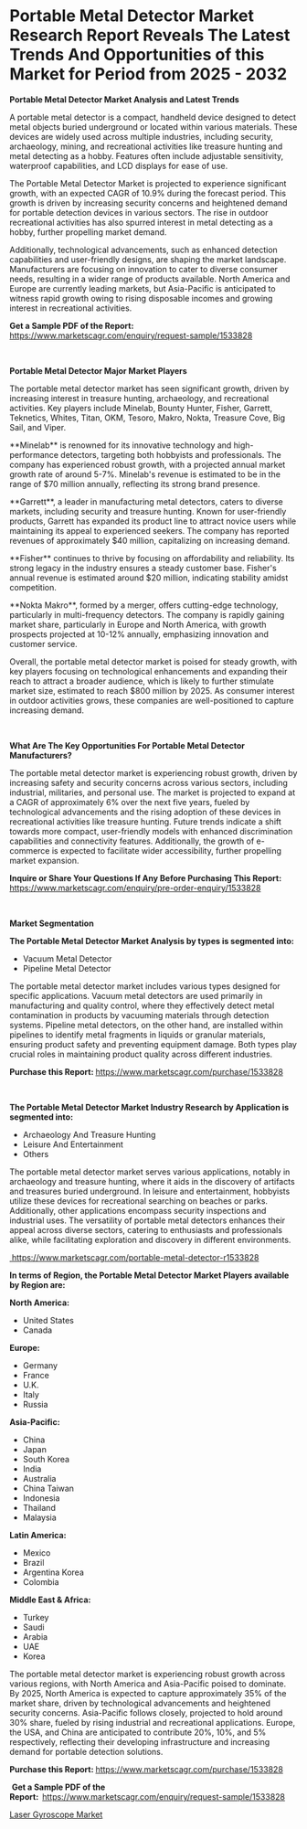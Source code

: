 <p><h1>Portable Metal Detector Market Research Report Reveals The Latest Trends And Opportunities of this Market for Period from 2025 - 2032</h1></p><p><strong>Portable Metal Detector Market Analysis and Latest Trends</strong></p>
<p><p>A portable metal detector is a compact, handheld device designed to detect metal objects buried underground or located within various materials. These devices are widely used across multiple industries, including security, archaeology, mining, and recreational activities like treasure hunting and metal detecting as a hobby. Features often include adjustable sensitivity, waterproof capabilities, and LCD displays for ease of use.</p><p>The Portable Metal Detector Market is projected to experience significant growth, with an expected CAGR of 10.9% during the forecast period. This growth is driven by increasing security concerns and heightened demand for portable detection devices in various sectors. The rise in outdoor recreational activities has also spurred interest in metal detecting as a hobby, further propelling market demand.</p><p>Additionally, technological advancements, such as enhanced detection capabilities and user-friendly designs, are shaping the market landscape. Manufacturers are focusing on innovation to cater to diverse consumer needs, resulting in a wider range of products available. North America and Europe are currently leading markets, but Asia-Pacific is anticipated to witness rapid growth owing to rising disposable incomes and growing interest in recreational activities.</p></p>
<p><strong>Get a Sample PDF of the Report:&nbsp;</strong> <a href="https://www.marketscagr.com/enquiry/request-sample/1533828?utm_campaign=1879&utm_medium=2&utm_source=Github&utm_content=ia&utm_term=17022025&utm_id=portable-metal-detector">https://www.marketscagr.com/enquiry/request-sample/1533828</a></p>
<p>&nbsp;</p>
<p><strong>Portable Metal Detector Major Market Players</strong></p>
<p><p>The portable metal detector market has seen significant growth, driven by increasing interest in treasure hunting, archaeology, and recreational activities. Key players include Minelab, Bounty Hunter, Fisher, Garrett, Teknetics, Whites, Titan, OKM, Tesoro, Makro, Nokta, Treasure Cove, Big Sail, and Viper.</p><p>**Minelab** is renowned for its innovative technology and high-performance detectors, targeting both hobbyists and professionals. The company has experienced robust growth, with a projected annual market growth rate of around 5-7%. Minelab's revenue is estimated to be in the range of $70 million annually, reflecting its strong brand presence.</p><p>**Garrett**, a leader in manufacturing metal detectors, caters to diverse markets, including security and treasure hunting. Known for user-friendly products, Garrett has expanded its product line to attract novice users while maintaining its appeal to experienced seekers. The company has reported revenues of approximately $40 million, capitalizing on increasing demand.</p><p>**Fisher** continues to thrive by focusing on affordability and reliability. Its strong legacy in the industry ensures a steady customer base. Fisher's annual revenue is estimated around $20 million, indicating stability amidst competition. </p><p>**Nokta Makro**, formed by a merger, offers cutting-edge technology, particularly in multi-frequency detectors. The company is rapidly gaining market share, particularly in Europe and North America, with growth prospects projected at 10-12% annually, emphasizing innovation and customer service.</p><p>Overall, the portable metal detector market is poised for steady growth, with key players focusing on technological enhancements and expanding their reach to attract a broader audience, which is likely to further stimulate market size, estimated to reach $800 million by 2025. As consumer interest in outdoor activities grows, these companies are well-positioned to capture increasing demand.</p></p>
<p>&nbsp;</p>
<p><strong>What Are The Key Opportunities For Portable Metal Detector Manufacturers?</strong></p>
<p><p>The portable metal detector market is experiencing robust growth, driven by increasing safety and security concerns across various sectors, including industrial, militaries, and personal use. The market is projected to expand at a CAGR of approximately 6% over the next five years, fueled by technological advancements and the rising adoption of these devices in recreational activities like treasure hunting. Future trends indicate a shift towards more compact, user-friendly models with enhanced discrimination capabilities and connectivity features. Additionally, the growth of e-commerce is expected to facilitate wider accessibility, further propelling market expansion.</p></p>
<p><strong>Inquire or Share Your Questions If Any Before Purchasing This Report:</strong> <a href="https://www.marketscagr.com/enquiry/pre-order-enquiry/1533828?utm_campaign=1879&utm_medium=2&utm_source=Github&utm_content=ia&utm_term=17022025&utm_id=portable-metal-detector">https://www.marketscagr.com/enquiry/pre-order-enquiry/1533828</a></p>
<p>&nbsp;</p>
<p><strong>Market Segmentation</strong></p>
<p><strong>The Portable Metal Detector Market Analysis by types is segmented into:</strong></p>
<p><ul><li>Vacuum Metal Detector</li><li>Pipeline Metal Detector</li></ul></p>
<p><p>The portable metal detector market includes various types designed for specific applications. Vacuum metal detectors are used primarily in manufacturing and quality control, where they effectively detect metal contamination in products by vacuuming materials through detection systems. Pipeline metal detectors, on the other hand, are installed within pipelines to identify metal fragments in liquids or granular materials, ensuring product safety and preventing equipment damage. Both types play crucial roles in maintaining product quality across different industries.</p></p>
<p><strong>Purchase this Report:&nbsp;</strong><a href="https://www.marketscagr.com/purchase/1533828?utm_campaign=1879&utm_medium=2&utm_source=Github&utm_content=ia&utm_term=17022025&utm_id=portable-metal-detector">https://www.marketscagr.com/purchase/1533828</a></p>
<p>&nbsp;</p>
<p><strong>The Portable Metal Detector Market Industry Research by Application is segmented into:</strong></p>
<p><ul><li>Archaeology And Treasure Hunting</li><li>Leisure And Entertainment</li><li>Others</li></ul></p>
<p><p>The portable metal detector market serves various applications, notably in archaeology and treasure hunting, where it aids in the discovery of artifacts and treasures buried underground. In leisure and entertainment, hobbyists utilize these devices for recreational searching on beaches or parks. Additionally, other applications encompass security inspections and industrial uses. The versatility of portable metal detectors enhances their appeal across diverse sectors, catering to enthusiasts and professionals alike, while facilitating exploration and discovery in different environments.</p></p>
<p><a href="https://www.marketscagr.com/portable-metal-detector-r1533828?utm_campaign=1879&utm_medium=2&utm_source=Github&utm_content=ia&utm_term=17022025&utm_id=portable-metal-detector">&nbsp;https://www.marketscagr.com/portable-metal-detector-r1533828</a></p>
<p><strong>In terms of Region, the Portable Metal Detector Market Players available by Region are:</strong></p>
<p>
    <p> <strong> North America: </strong>
        <ul>
            <li>United States</li>
            <li>Canada</li>
        </ul>
        </p> 
    <p> <strong> Europe: </strong>
        <ul>
            <li>Germany</li>
            <li>France</li>
            <li>U.K.</li>
            <li>Italy</li>
            <li>Russia</li>
        </ul>
        </p> 
    <p> <strong> Asia-Pacific: </strong>
        <ul>
            <li>China</li>
            <li>Japan</li>
            <li>South Korea</li>
            <li>India</li>
            <li>Australia</li>
            <li>China Taiwan</li>
            <li>Indonesia</li>
            <li>Thailand</li>
            <li>Malaysia</li>
        </ul>
        </p> 
    <p> <strong> Latin America: </strong>
        <ul>
            <li>Mexico</li>
            <li>Brazil</li>
            <li>Argentina Korea</li>
            <li>Colombia</li>
        </ul>
        </p> 
    <p> <strong> Middle East & Africa: </strong>
        <ul>
            <li>Turkey</li>
            <li>Saudi</li>
            <li>Arabia</li>
            <li>UAE</li>
            <li>Korea</li>
        </ul>
    </p>
    </p>
<p><p>The portable metal detector market is experiencing robust growth across various regions, with North America and Asia-Pacific poised to dominate. By 2025, North America is expected to capture approximately 35% of the market share, driven by technological advancements and heightened security concerns. Asia-Pacific follows closely, projected to hold around 30% share, fueled by rising industrial and recreational applications. Europe, the USA, and China are anticipated to contribute 20%, 10%, and 5% respectively, reflecting their developing infrastructure and increasing demand for portable detection solutions.</p></p>
<p><strong>Purchase this Report: </strong><a href="https://www.marketscagr.com/purchase/1533828?utm_campaign=1879&utm_medium=2&utm_source=Github&utm_content=ia&utm_term=17022025&utm_id=portable-metal-detector">https://www.marketscagr.com/purchase/1533828</a></p>
<p>&nbsp;<strong>Get a Sample PDF of the Report:&nbsp;&nbsp;</strong><a href="https://www.marketscagr.com/enquiry/request-sample/1533828?utm_campaign=1879&utm_medium=2&utm_source=Github&utm_content=ia&utm_term=17022025&utm_id=portable-metal-detector">https://www.marketscagr.com/enquiry/request-sample/1533828</a></p>
<p><strong></strong></p>
<p><p><a href="https://github.com/rahu1506/Market-Research-Report-List-6/blob/main/laser-gyroscope-market.md?utm_campaign=1879&utm_medium=2&utm_source=Github&utm_content=ia&utm_term=17022025&utm_id=portable-metal-detector">Laser Gyroscope Market</a></p></p>